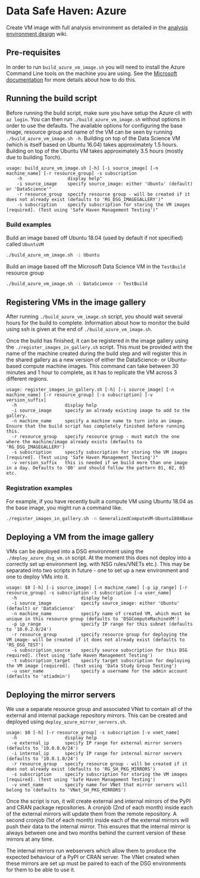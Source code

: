 # Data Safe Haven: Azure
Create VM image with full analysis environment as detailed in the [analysis environment design](https://github.com/alan-turing-institute/data-safe-haven/wiki/AnalysisEnvironmentDesign) wiki.

## Pre-requisites
In order to run `build_azure_vm_image.sh` you will need to install the Azure Command Line tools on the machine you are using.
See the [Microsoft documentation](https://docs.microsoft.com/en-us/cli/azure/install-azure-cli) for more details about how to do this.

## Running the build script
Before running the build script, make sure you have setup the Azure cli with `az login`.
You can then run `./build_azure_vm_image.sh` without options in order to use the defaults.
The available options for configuring the base image, resource group and name of the VM can be seen by running `./build_azure_vm_image.sh -h`.
Building on top of the Data Science VM (which is itself based on Ubuntu 16.04) takes approximately 1.5 hours.
Building on top of the Ubuntu VM takes approximately 3.5 hours (mostly due to building Torch).

```
usage: build_azure_vm_image.sh [-h] [-i source_image] [-n machine_name] [-r resource_group] -s subscription
    -h                 display help"
    -i source_image    specify source_image: either 'Ubuntu' (default) or 'DataScience'"
    -r resource_group  specify resource group - will be created if it does not already exist (defaults to 'RG_DSG_IMAGEGALLERY')"
    -s subscription    specify subscription for storing the VM images [required]. (Test using 'Safe Haven Management Testing')"
```

### Build examples
Build an image based off Ubuntu 18.04 (used by default if not specified) called `UbuntuVM`

```bash
./build_azure_vm_image.sh -i Ubuntu
```

Build an image based off the Microsoft Data Science VM in the `TestBuild` resource group

```bash
./build_azure_vm_image.sh -i DataScience -r TestBuild
```

## Registering VMs in the image gallery
After running `./build_azure_vm_image.sh` script, you should wait several hours for the build to complete.
Information about how to monitor the build using ssh is given at the end of `./build_azure_vm_image.sh`.

Once the build has finished, it can be registered in the image gallery using the `./register_images_in_gallery.sh` script.
This must be provided with the name of the machine created during the build step and will register this in the shared gallery as a new version of either the DataScience- or Ubuntu-based compute machine images. This command can take between 30 minutes and 1 hour to complete, as it has to replicate the VM across 3 different regions.

```
usage: register_images_in_gallery.sh [-h] [-i source_image] [-n machine_name] [-r resource_group] [-s subscription] [-v version_suffix]
  -h                  display help
  -i source_image     specify an already existing image to add to the gallery.
  -n machine_name     specify a machine name to turn into an image. Ensure that the build script has completely finished before running this.
  -r resource_group   specify resource group - must match the one where the machine/image already exists (defaults to 'RG_DSG_IMAGEGALLERY')
  -s subscription     specify subscription for storing the VM images [required]. (Test using 'Safe Haven Management Testing')"
  -v version_suffix   this is needed if we build more than one image in a day. Defaults to '00' and should follow the pattern 01, 02, 03 etc.
```

### Registration examples
For example, if you have recently built a compute VM using Ubuntu 18.04 as the base image, you might run a command like.

```bash
./register_images_in_gallery.sh -n GeneralizedComputeVM-Ubuntu1804Base-201812030941
```

## Deploying a VM from the image gallery
VMs can be deployed into a DSG environment using the `./deploy_azure_dsg_vm.sh` script.
At the moment this does not deploy into a correctly set up environment (eg. with NSG rules/VNETs etc.).
This may be separated into two scripts in future - one to set up a new environment and one to deploy VMs into it.

```
usage: $0 [-h] [-i source_image] [-n machine_name] [-p ip_range] [-r resource_group] -s subscription -t subscription [-u user_name]
  -h                        display help
  -i source_image           specify source_image: either 'Ubuntu' (default) or 'DataScience'
  -n machine_name           specify name of created VM, which must be unique in this resource group (defaults to 'DSGComputeMachineVM')
  -p ip_range               specify IP range for this subnet (defaults to '10.0.2.0/24')
  -r resource_group         specify resource group for deploying the VM image- will be created if it does not already exist (defaults to 'RS_DSG_TEST')
  -s subscription_source    specify source subscription for this DSG required]. (Test using 'Safe Haven Management Testing')
  -t subscription_target    specify target subscription for deploying the VM image [required]. (Test using 'Data Study Group Testing')
  -u user_name              specify a username for the admin account (defaults to 'atiadmin')
```

## Deploying the mirror servers
We use a separate resource group and associated VNet to contain all of the external and internal package repository mirrors.
This can be created and deployed using `deploy_azure_mirror_servers.sh`.

```
usage: $0 [-h] [-r resource_group] -s subscription [-v vnet_name]
  -h                  display help
  -e external_ip      specify IP range for external mirror servers (defaults to '10.0.0.0/24')
  -i internal_ip      specify IP range for internal mirror servers (defaults to '10.0.1.0/24')
  -r resource_group   specify resource group - will be created if it does not already exist (defaults to 'RG_SH_PKG_MIRRORS')
  -s subscription     specify subscription for storing the VM images [required]. (Test using 'Safe Haven Management Testing')
  -v vnet_name        specify name for VNet that mirror servers will belong to (defaults to 'VNet_SH_PKG_MIRRORS')
```

Once the script is run, it will create external and internal mirrors of the PyPI and CRAN package repositories.
A cronjob (2nd of each month) inside each of the external mirrors will update them from the remote repository.
A second cronjob (1st of each month) inside each of the external mirrors will push their data to the internal mirror.
This ensures that the internal mirror is always between one and two months behind the current version of these mirrors at any time.

The internal mirrors run webservers which allow them to produce the expected behaviour of a PyPI or CRAN server.
The VNet created when these mirrors are set up must be paired to each of the DSG environments for them to be able to use it.